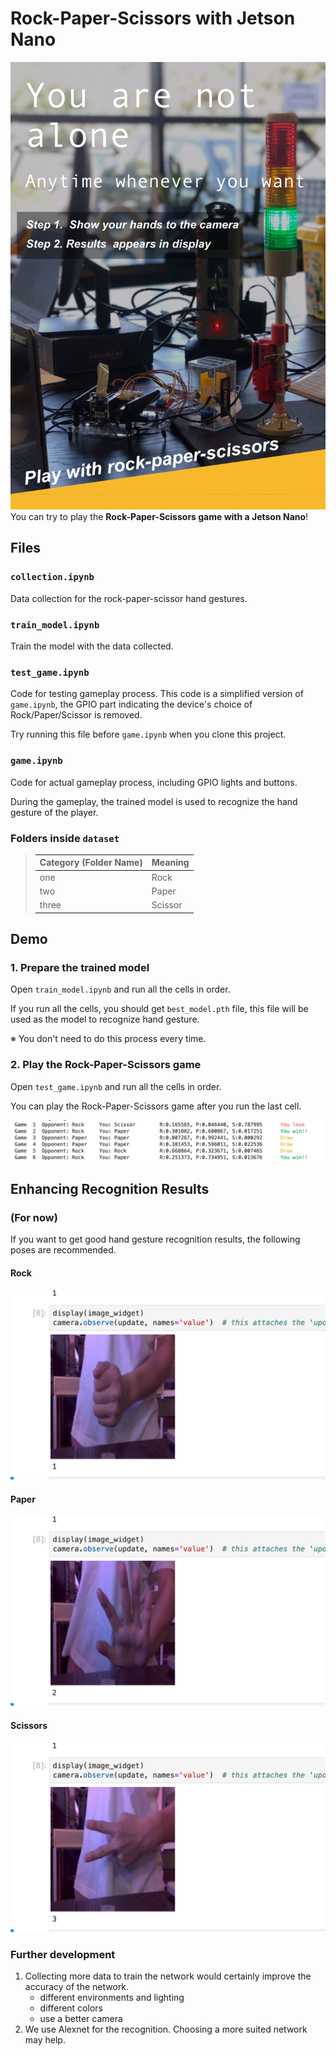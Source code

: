 
# Rock-Paper-Scissors with Jetson Nano

![poster.png](img/poster.png)
You can try to play the **Rock-Paper-Scissors game with a Jetson Nano**! 

## Files

### `collection.ipynb`
Data collection for the rock-paper-scissor hand gestures.

### `train_model.ipynb`
Train the model with the data collected.

### `test_game.ipynb`
Code for testing gameplay process. This code is a simplified version of `game.ipynb`, the GPIO part indicating the device's choice of Rock/Paper/Scissor is removed. 

Try running this file before `game.ipynb` when you clone this project.

### `game.ipynb`
Code for actual gameplay process, including GPIO lights and buttons. 

During the gameplay, the trained model is used to recognize the hand gesture of the player.

### Folders inside `dataset`
>| Category (Folder Name) | Meaning |
>|--|--|
>| one | Rock |
>| two | Paper |
>| three | Scissor |

## Demo

### 1. Prepare the trained model
Open `train_model.ipynb` and run all the cells in order.

If you run all the cells, you should get `best_model.pth` file, this file will be used as the model to recognize hand gesture.

※ You don't need to do this process every time.

### 2. Play the Rock-Paper-Scissors game 
Open `test_game.ipynb` and run all the cells in order.

You can play the Rock-Paper-Scissors game after you run the last cell. 

![game.png](img/game.png)

## Enhancing Recognition Results
### (For now)
If you want to get good hand gesture recognition results, the following poses are recommended.

#### Rock
<img src="img/rock.png" width="600">

#### Paper
<img src="img/paper.png" width="600">

#### Scissors
<img src="img/scissors.png" width="600">

### Further development

1. Collecting more data to train the network would certainly improve
    the accuracy of the network. 
    - different environments and lighting
    - different colors
    - use a better camera
2. We use Alexnet for the recognition. Choosing a more suited network may help.
